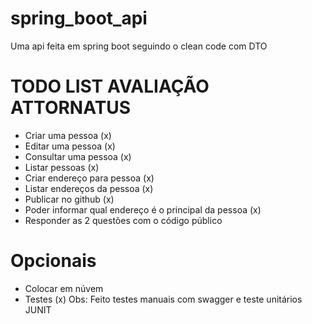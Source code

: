 # spring_boot_api
Uma api feita em spring boot seguindo o clean code com DTO
# TODO LIST AVALIAÇÃO ATTORNATUS

- Criar uma pessoa (x)
- Editar uma pessoa (x)
- Consultar uma pessoa (x)
- Listar pessoas (x)
- Criar endereço para pessoa (x)
- Listar endereços da pessoa (x)
- Publicar no github (x)
- Poder informar qual endereço é o principal da pessoa (x)
- Responder as 2 questões com o código público

# Opcionais

- Colocar em núvem
- Testes (x) Obs: Feito testes manuais com swagger e teste unitários JUNIT
